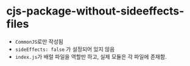# cjs-package-without-sideeffects-files

- `CommonJS`로만 작성됨
- `sideEffects: false` 가 설정되어 있지 않음
- `index.js`가 배럴 파일을 역할만 하고, 실제 모듈은 각 파일에 존재함.
